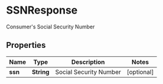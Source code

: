 

# SSNResponse

Consumer's Social Security Number
## Properties

Name | Type | Description | Notes
------------ | ------------- | ------------- | -------------
**ssn** | **String** | Social Security Number |  [optional]



